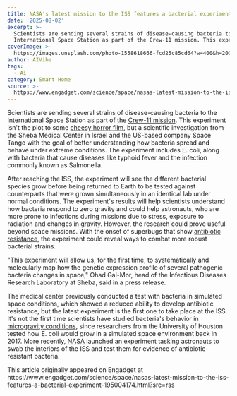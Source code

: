```yaml
---
title: NASA's latest mission to the ISS features a bacterial experiment
date: '2025-08-02'
excerpt: >-
  Scientists are sending several strains of disease-causing bacteria to the
  International Space Station as part of the Crew-11 mission. This experiment...
coverImage: >-
  https://images.unsplash.com/photo-1558618666-fcd25c85cd64?w=400&h=200&fit=crop&auto=format
author: AIVibe
tags:
  - Ai
category: Smart Home
source: >-
  https://www.engadget.com/science/space/nasas-latest-mission-to-the-iss-features-a-bacterial-experiment-195004174.html?src=rss
---
```

<p>Scientists are sending several strains of disease-causing bacteria to the International Space Station as part of the <a data-i13n="elm:context_link;elmt:doNotAffiliate;cpos:1;pos:1" class="no-affiliate-link" href="https://www.nasa.gov/news-release/nasas-spacex-crew-11-launches-to-international-space-station/">Crew-11 mission</a>. This experiment isn&#39;t the plot to some <a data-i13n="cpos:2;pos:1" href="https://www.youtube.com/watch?v=LeLsJfGmY_Y">cheesy horror film</a>, but a scientific investigation from the Sheba Medical Center in Israel and the US-based company Space Tango with the goal of better understanding how bacteria spread and behave under extreme conditions. The experiment includes E. coli, along with bacteria that cause diseases like typhoid fever and the infection commonly known as Salmonella.</p>
<p>After reaching the ISS, the experiment will see the different bacterial species grow before being returned to Earth to be tested against counterparts that were grown simultaneously in an identical lab under normal conditions. The experiment&#39;s results will help scientists understand how bacteria respond to zero gravity and could help astronauts, who are more prone to infections during missions due to stress, exposure to radiation and changes in gravity. However, the research could prove useful beyond space missions. With the onset of superbugs that show <a data-i13n="elm:context_link;elmt:doNotAffiliate;cpos:3;pos:1" class="no-affiliate-link" href="https://www.engadget.com/2014-06-20-scientists-uea-superbug-solution.html">antibiotic resistance</a>, the experiment could reveal ways to combat more robust bacterial strains.</p>
<span id="end-legacy-contents"></span><p>&quot;This experiment will allow us, for the first time, to systematically and molecularly map how the genetic expression profile of several pathogenic bacteria changes in space,&quot; Ohad Gal-Mor, head of the Infectious Diseases Research Laboratory at Sheba, said in a press release.&nbsp;</p>
<p>The medical center previously conducted a test with bacteria in simulated space conditions, which showed a reduced ability to develop antibiotic resistance, but the latest experiment is the first one to take place at the ISS. It&#39;s not the first time scientists have studied bacteria&#39;s behavior in <a data-i13n="elm:context_link;elmt:doNotAffiliate;cpos:4;pos:1" class="no-affiliate-link" href="https://astrobiology.nasa.gov/news/life-evolves-adaptations-to-microgravity/">microgravity conditions</a>, since researchers from the University of Houston tested how E. coli would grow in a simulated space environment back in 2017. More recently, <a data-i13n="elm:context_link;elmt:doNotAffiliate;cpos:5;pos:1" class="no-affiliate-link" href="https://www.nasa.gov/missions/station/nasa-sends-experiment-to-space-to-study-antibiotic-resistant-bacteria/">NASA</a> launched an experiment tasking astronauts to swab the interiors of the ISS and test them for evidence of antibiotic-resistant bacteria.</p>This article originally appeared on Engadget at https://www.engadget.com/science/space/nasas-latest-mission-to-the-iss-features-a-bacterial-experiment-195004174.html?src=rss
